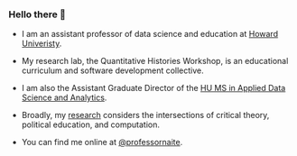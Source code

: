 ### Hello there 👋

- I am an assistant professor of data science and education at [Howard Univeristy](https://howard.edu/).
  
- My research lab, the Quantitative Histories Workshop, is an educational curriculum and software development collective.
  
- I am also the Assistant Graduate Director of the [HU MS in Applied Data Science and Analytics](https://provost.howard.edu/datascience).
  
- Broadly, my [research](https://profiles.howard.edu/nathan-alexander) considers the intersections of critical theory, political education, and computation.
  
- You can find me online at [@professornaite](https://twitter.com/professornaite).
  
<!--
**professornaite/professornaite** is a ✨ _special_ ✨ repository because its `README.md` (this file) appears on your GitHub profile.

Here are some ideas to get you started:

- 🔭 I’m currently working on ...
- 🌱 I’m currently learning ...
- 👯 I’m looking to collaborate on ...
- 🤔 I’m looking for help with ...
- 💬 Ask me about ...
- 📫 How to reach me: ...
- 😄 Pronouns: ...
- ⚡ Fun fact: ...
-->
